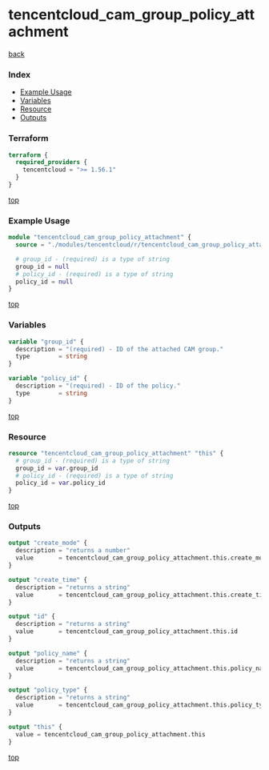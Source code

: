 # tencentcloud_cam_group_policy_attachment

[back](../tencentcloud.md)

### Index

- [Example Usage](#example-usage)
- [Variables](#variables)
- [Resource](#resource)
- [Outputs](#outputs)

### Terraform

```terraform
terraform {
  required_providers {
    tencentcloud = ">= 1.56.1"
  }
}
```

[top](#index)

### Example Usage

```terraform
module "tencentcloud_cam_group_policy_attachment" {
  source = "./modules/tencentcloud/r/tencentcloud_cam_group_policy_attachment"

  # group_id - (required) is a type of string
  group_id = null
  # policy_id - (required) is a type of string
  policy_id = null
}
```

[top](#index)

### Variables

```terraform
variable "group_id" {
  description = "(required) - ID of the attached CAM group."
  type        = string
}

variable "policy_id" {
  description = "(required) - ID of the policy."
  type        = string
}
```

[top](#index)

### Resource

```terraform
resource "tencentcloud_cam_group_policy_attachment" "this" {
  # group_id - (required) is a type of string
  group_id = var.group_id
  # policy_id - (required) is a type of string
  policy_id = var.policy_id
}
```

[top](#index)

### Outputs

```terraform
output "create_mode" {
  description = "returns a number"
  value       = tencentcloud_cam_group_policy_attachment.this.create_mode
}

output "create_time" {
  description = "returns a string"
  value       = tencentcloud_cam_group_policy_attachment.this.create_time
}

output "id" {
  description = "returns a string"
  value       = tencentcloud_cam_group_policy_attachment.this.id
}

output "policy_name" {
  description = "returns a string"
  value       = tencentcloud_cam_group_policy_attachment.this.policy_name
}

output "policy_type" {
  description = "returns a string"
  value       = tencentcloud_cam_group_policy_attachment.this.policy_type
}

output "this" {
  value = tencentcloud_cam_group_policy_attachment.this
}
```

[top](#index)